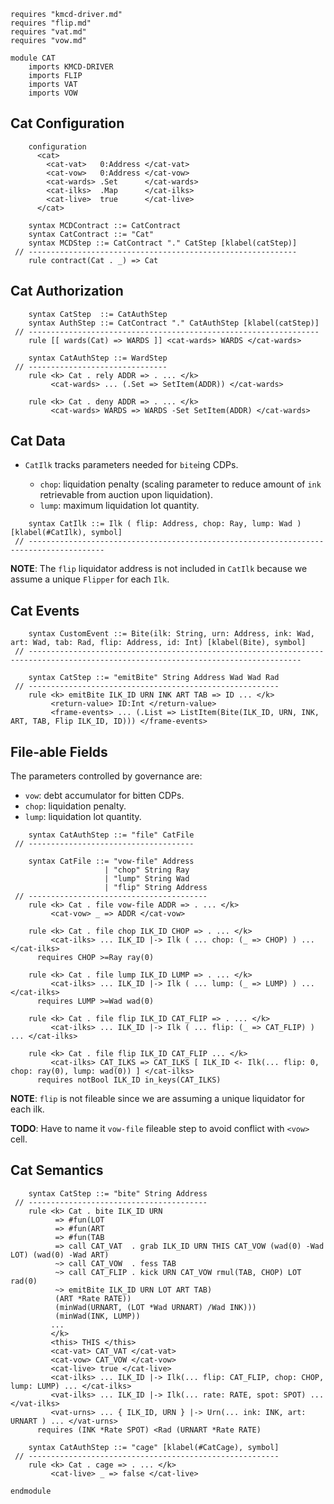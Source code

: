 ```k
requires "kmcd-driver.md"
requires "flip.md"
requires "vat.md"
requires "vow.md"

module CAT
    imports KMCD-DRIVER
    imports FLIP
    imports VAT
    imports VOW
```

Cat Configuration
-----------------

```k
    configuration
      <cat>
        <cat-vat>   0:Address </cat-vat>
        <cat-vow>   0:Address </cat-vow>
        <cat-wards> .Set      </cat-wards>
        <cat-ilks>  .Map      </cat-ilks>
        <cat-live>  true      </cat-live>
      </cat>
```

```k
    syntax MCDContract ::= CatContract
    syntax CatContract ::= "Cat"
    syntax MCDStep ::= CatContract "." CatStep [klabel(catStep)]
 // ------------------------------------------------------------
    rule contract(Cat . _) => Cat
```

Cat Authorization
-----------------

```k
    syntax CatStep  ::= CatAuthStep
    syntax AuthStep ::= CatContract "." CatAuthStep [klabel(catStep)]
 // -----------------------------------------------------------------
    rule [[ wards(Cat) => WARDS ]] <cat-wards> WARDS </cat-wards>

    syntax CatAuthStep ::= WardStep
 // -------------------------------
    rule <k> Cat . rely ADDR => . ... </k>
         <cat-wards> ... (.Set => SetItem(ADDR)) </cat-wards>

    rule <k> Cat . deny ADDR => . ... </k>
         <cat-wards> WARDS => WARDS -Set SetItem(ADDR) </cat-wards>
```

Cat Data
--------

-   `CatIlk` tracks parameters needed for `bite`ing CDPs.

    -   `chop`: liquidation penalty (scaling parameter to reduce amount of `ink` retrievable from auction upon liquidation).
    -   `lump`: maximum liquidation lot quantity.

```k
    syntax CatIlk ::= Ilk ( flip: Address, chop: Ray, lump: Wad ) [klabel(#CatIlk), symbol]
 // ---------------------------------------------------------------------------------------
```

**NOTE**: The `flip` liquidator address is not included in `CatIlk` because we assume a unique `Flipper` for each `Ilk`.

Cat Events
----------

```k
    syntax CustomEvent ::= Bite(ilk: String, urn: Address, ink: Wad, art: Wad, tab: Rad, flip: Address, id: Int) [klabel(Bite), symbol]
 // -----------------------------------------------------------------------------------------------------------------------------------

    syntax CatStep ::= "emitBite" String Address Wad Wad Rad
 // --------------------------------------------------------
    rule <k> emitBite ILK_ID URN INK ART TAB => ID ... </k>
         <return-value> ID:Int </return-value>
         <frame-events> ... (.List => ListItem(Bite(ILK_ID, URN, INK, ART, TAB, Flip ILK_ID, ID))) </frame-events>
```

File-able Fields
----------------

The parameters controlled by governance are:

-   `vow`: debt accumulator for bitten CDPs.
-   `chop`: liquidation penalty.
-   `lump`: liquidation lot quantity.

```k
    syntax CatAuthStep ::= "file" CatFile
 // -------------------------------------

    syntax CatFile ::= "vow-file" Address
                     | "chop" String Ray
                     | "lump" String Wad
                     | "flip" String Address
 // ----------------------------------------
    rule <k> Cat . file vow-file ADDR => . ... </k>
         <cat-vow> _ => ADDR </cat-vow>

    rule <k> Cat . file chop ILK_ID CHOP => . ... </k>
         <cat-ilks> ... ILK_ID |-> Ilk ( ... chop: (_ => CHOP) ) ... </cat-ilks>
      requires CHOP >=Ray ray(0)

    rule <k> Cat . file lump ILK_ID LUMP => . ... </k>
         <cat-ilks> ... ILK_ID |-> Ilk ( ... lump: (_ => LUMP) ) ... </cat-ilks>
      requires LUMP >=Wad wad(0)

    rule <k> Cat . file flip ILK_ID CAT_FLIP => . ... </k>
         <cat-ilks> ... ILK_ID |-> Ilk ( ... flip: (_ => CAT_FLIP) ) ... </cat-ilks>

    rule <k> Cat . file flip ILK_ID CAT_FLIP ... </k>
         <cat-ilks> CAT_ILKS => CAT_ILKS [ ILK_ID <- Ilk(... flip: 0, chop: ray(0), lump: wad(0)) ] </cat-ilks>
      requires notBool ILK_ID in_keys(CAT_ILKS)
```

**NOTE**: `flip` is not fileable since we are assuming a unique liquidator for each ilk.

**TODO**: Have to name it `vow-file` fileable step to avoid conflict with `<vow>` cell.

Cat Semantics
-------------

```k
    syntax CatStep ::= "bite" String Address
 // ----------------------------------------
    rule <k> Cat . bite ILK_ID URN
          => #fun(LOT
          => #fun(ART
          => #fun(TAB
          => call CAT_VAT  . grab ILK_ID URN THIS CAT_VOW (wad(0) -Wad LOT) (wad(0) -Wad ART)
          ~> call CAT_VOW  . fess TAB
          ~> call CAT_FLIP . kick URN CAT_VOW rmul(TAB, CHOP) LOT rad(0)
          ~> emitBite ILK_ID URN LOT ART TAB)
          (ART *Rate RATE))
          (minWad(URNART, (LOT *Wad URNART) /Wad INK)))
          (minWad(INK, LUMP))
         ...
         </k>
         <this> THIS </this>
         <cat-vat> CAT_VAT </cat-vat>
         <cat-vow> CAT_VOW </cat-vow>
         <cat-live> true </cat-live>
         <cat-ilks> ... ILK_ID |-> Ilk(... flip: CAT_FLIP, chop: CHOP, lump: LUMP) ... </cat-ilks>
         <vat-ilks> ... ILK_ID |-> Ilk(... rate: RATE, spot: SPOT) ... </vat-ilks>
         <vat-urns> ... { ILK_ID, URN } |-> Urn(... ink: INK, art: URNART ) ... </vat-urns>
      requires (INK *Rate SPOT) <Rad (URNART *Rate RATE)

    syntax CatAuthStep ::= "cage" [klabel(#CatCage), symbol]
 // --------------------------------------------------------
    rule <k> Cat . cage => . ... </k>
         <cat-live> _ => false </cat-live>
```

```k
endmodule
```
